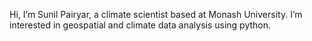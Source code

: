 Hi, I’m Sunil Pairyar, a climate scientist based at Monash University. I’m interested in geospatial and climate data analysis using python.
